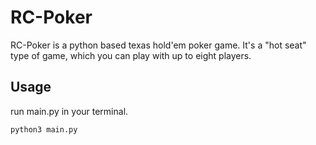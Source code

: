 # RC-Poker

RC-Poker is a python based texas hold'em poker game. It's a "hot seat" type of game,
which you can play with up to eight players. 


## Usage
run main.py in your terminal.
```bash
python3 main.py
```
